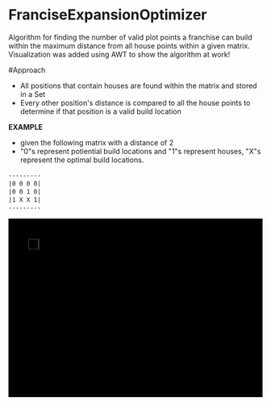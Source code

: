 # FranciseExpansionOptimizer
Algorithm for finding the number of valid plot points a franchise can build within the maximum distance from all house points within a given matrix.
Visualization was added using AWT to show the algorithm at work!

#Approach

- All positions that contain houses are found within the matrix and stored in a Set
- Every other position's distance is compared to all the house points to determine if that position is a valid build location


**EXAMPLE**

- given the following matrix with a distance of 2
- "0"s represent potiential build locations and "1"s represent houses, "X"s represent the optimal build locations.

```
---------
|0 0 0 0|
|0 0 1 0|
|1 X X 1|
---------
```

![Showcase](https://github.com/rmccoy4145/rmccoy4145/blob/ac70b128376e932bc8f1b1bcdc3d59fcf1d982ec/images/FranchiseOptimizerShowcase.gif?raw=true)
